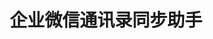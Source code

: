 ---
title: "企业微信通讯录同步助手"
description: 企业微信通讯录同步工具，通讯录同步助手.
type: bannerless

_enabled_editors:
  - visual
  - content
  - source
---